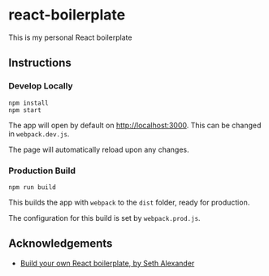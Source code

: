 # react-boilerplate

This is my personal React boilerplate

## Instructions

### Develop Locally

```
npm install
npm start
```

The app will open by default on <http://localhost:3000>. This can be changed in `webpack.dev.js`.

The page will automatically reload upon any changes.

### Production Build

```
npm run build
```

This builds the app with `webpack` to the `dist` folder, ready for production.

The configuration for this build is set by `webpack.prod.js`.

## Acknowledgements

- [Build your own React boilerplate, by Seth Alexander](https://medium.com/@sethalexander/how-to-build-your-own-react-boilerplate-1a97d09337fd)

